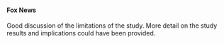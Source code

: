 #### Fox News

Good discussion of the limitations of the study. More detail on the study results and implications could have been provided.